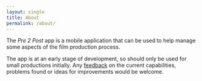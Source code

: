 ```yaml
---
layout: single
title: About
permalink: /about/
---
```


The _Pre 2 Post_ app is a mobile application that can be used to help manage some aspects of the film production process.

The app is at an early stage of development, so should only be used for small productions initially. Any [feedback](/contact) on the current capabilities, problems found or ideas for improvements would be welcome.
